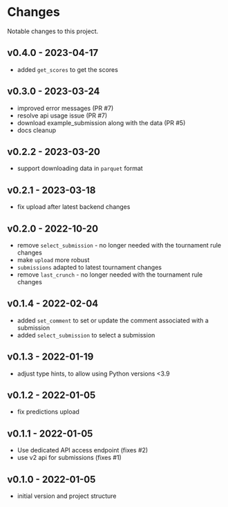 # Changes

Notable changes to this project.

## v0.4.0 - 2023-04-17
- added `get_scores` to get the scores

## v0.3.0 - 2023-03-24
- improved error messages (PR #7)
- resolve api usage issue (PR #7)
- download example_submission along with the data (PR #5)
- docs cleanup

## v0.2.2 - 2023-03-20
- support downloading data in `parquet` format

## v0.2.1 - 2023-03-18
- fix upload after latest backend changes

## v0.2.0 - 2022-10-20
- remove `select_submission` - no longer needed with the tournament rule changes
- make `upload` more robust
- `submissions` adapted to latest tournament changes
- remove `last_crunch` - no longer needed with the tournament rule changes

## v0.1.4 - 2022-02-04
- added `set_comment` to set or update the comment associated with a submission
- added `select_submission` to select a submission

## v0.1.3 - 2022-01-19
- adjust type hints, to allow using Python versions <3.9

## v0.1.2 - 2022-01-05
- fix predictions upload

## v0.1.1 - 2022-01-05
- Use dedicated API access endpoint (fixes #2)
- use v2 api for submissions (fixes #1)

## v0.1.0 - 2022-01-05
- initial version and project structure
